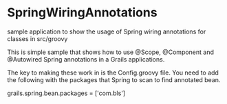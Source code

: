 SpringWiringAnnotations
=======================

sample application to show the usage of Spring wiring annotations for classes in src/groovy

This is simple sample that shows how to use @Scope, @Component and @Autowired Spring annotations in a Grails applications.

The key to making these work in is the Config.groovy file.  You need to add the following with the packages that Spring to scan to find annotated bean.


grails.spring.bean.packages = ['com.bls']

